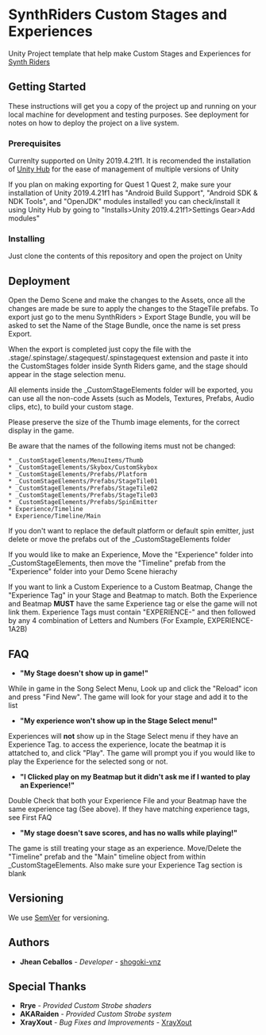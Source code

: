 # SynthRiders Custom Stages and Experiences

Unity Project template that help make Custom Stages and Experiences for [Synth Riders](https://synthridersvr.com/)

## Getting Started

These instructions will get you a copy of the project up and running on your local machine for development and testing purposes. See deployment for notes on how to deploy the project on a live system.

### Prerequisites

Currenlty supported on Unity 2019.4.21f1. It is recomended the installation of [Unity Hub](https://store.unity.com/download?ref=personal/) for the ease of management of multiple versions of Unity

If you plan on making exporting for Quest 1 Quest 2, make sure your installation of Unity 2019.4.21f1 has "Android Build Support", "Android SDK & NDK Tools", and "OpenJDK" modules installed! you can check/install it using Unity Hub by going to "Installs>Unity 2019.4.21f1>Settings Gear>Add modules"

### Installing

Just clone the contents of this repository and open the project on Unity

## Deployment

Open the Demo Scene and make the changes to the Assets, once all the changes are made be sure to apply the changes to the StageTile prefabs. To export just go to the menu SynthRiders > Export Stage Bundle, you will be asked to set the Name of the Stage Bundle, once the name is set press Export.

When the export is completed just copy the file with the .stage/.spinstage/.stagequest/.spinstagequest extension and paste it into the CustomStages folder inside Synth Riders game, and the stage should appear in the stage selection menu.



All elements inside the _CustomStageElements folder will be exported, you can use all the non-code Assets (such as Models, Textures, Prefabs, Audio clips, etc), to build your custom stage.

Please preserve the size of the Thumb image elements, for the correct display in the game.

Be aware that the names of the following items must not be changed:

    * _CustomStageElements/MenuItems/Thumb
    * _CustomStageElements/Skybox/CustomSkybox
    * _CustomStageElements/Prefabs/Platform
    * _CustomStageElements/Prefabs/StageTile01
    * _CustomStageElements/Prefabs/StageTile02
    * _CustomStageElements/Prefabs/StageTile03
    * _CustomStageElements/Prefabs/SpinEmitter
    * Experience/Timeline
    * Experience/Timeline/Main


If you don't want to replace the default platform or default spin emitter, just delete or move the prefabs out of the _CustomStageElements folder

If you would like to make an Experience, Move the "Experience" folder into _CustomStageElements, then move the "Timeline" prefab from the "Experience" folder into your Demo Scene hierachy

If you want to link a Custom Experience to a Custom Beatmap, Change the "Experience Tag" in your Stage and Beatmap to match. Both the Experience and Beatmap **MUST** have the same Experience tag or else the game will not link them. Experience Tags must contain "EXPERIENCE-" and then followed by any 4 combination of Letters and Numbers (For Example, EXPERIENCE-1A2B)




## FAQ

* **"My Stage doesn't show up in game!"**

While in game in the Song Select Menu, Look up and click the "Reload" icon and press "Find New". The game will look for your stage and add it to the list

* **"My experience won't show up in the Stage Select menu!"**

Experiences will **not** show up in the Stage Select menu if they have an Experience Tag. to access the experience, locate the beatmap it is attatched to, and click "Play". The game will prompt you if you would like to play the Experience for the selected song or not.

* **"I Clicked play on my Beatmap but it didn't ask me if I wanted to play an Experience!"**

Double Check that both your Experience File and your Beatmap have the same experience tag (See above). If they have matching experience tags, see First FAQ

* **"My stage doesn't save scores, and has no walls while playing!"**

The game is still treating your stage as an experience. Move/Delete the "Timeline" prefab and the "Main" timeline object from within _CustomStageElements. Also make sure your Experience Tag section is blank


## Versioning

We use [SemVer](http://semver.org/) for versioning.


## Authors

* **Jhean Ceballos** - *Developer* - [shogoki-vnz](https://github.com/shogoki-vnz)


## Special Thanks

* **Rrye** - *Provided Custom Strobe shaders*
* **AKARaiden** - *Provided Custom Strobe system*
* **XrayXout** - *Bug Fixes and Improvements* - [XrayXout](https://github.com/Xrayxout)